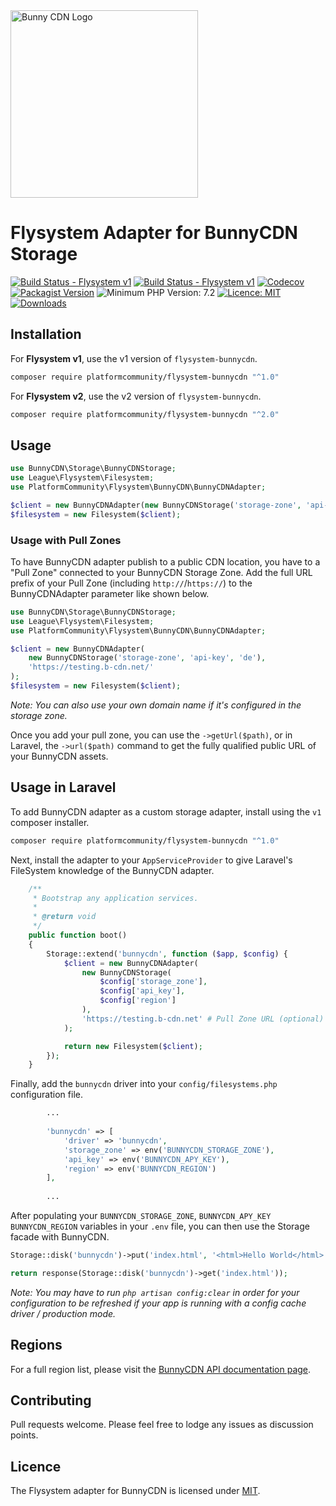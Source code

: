 <img alt="Bunny CDN Logo" src="https://gist.githubusercontent.com/sifex/bb1ebae00c4c9a827a55a2b973fef0e7/raw/d79dab1b6959f580a3b7a2e6238dae7445203f2a/bunnycdn_logo.svg?sanitize=true" width="300" />

# Flysystem Adapter for BunnyCDN Storage

[![Build Status - Flysystem v1](https://img.shields.io/github/workflow/status/PlatformCommunity/flysystem-bunnycdn/build/v1?label=Flysystem%20v1&logo=github)](https://github.com/PlatformCommunity/flysystem-bunnycdn/actions) [![Build Status - Flysystem v1](https://img.shields.io/github/workflow/status/PlatformCommunity/flysystem-bunnycdn/build/v2?label=Flysystem%20v2&logo=github)](https://github.com/PlatformCommunity/flysystem-bunnycdn/actions) [![Codecov](https://img.shields.io/codecov/c/github/PlatformCommunity/flysystem-bunnycdn)](https://codecov.io/gh/PlatformCommunity/flysystem-bunnycdn) [![Packagist Version](https://img.shields.io/packagist/v/platformcommunity/flysystem-bunnycdn)](https://packagist.org/packages/platformcommunity/flysystem-bunnycdn) ![Minimum PHP Version: 7.2](https://img.shields.io/badge/php-min%207.2-important) [![Licence: MIT](https://img.shields.io/packagist/l/platformcommunity/flysystem-bunnycdn)](https://github.com/PlatformCommunity/flysystem-bunnycdn/blob/master/LICENSE) [![Downloads](https://img.shields.io/packagist/dm/platformcommunity/flysystem-bunnycdn)](https://packagist.org/packages/platformcommunity/flysystem-bunnycdn)

## Installation

For **Flysystem v1**, use the v1 version of `flysystem-bunnycdn`.

```bash
composer require platformcommunity/flysystem-bunnycdn "^1.0"
```

For **Flysystem v2**, use the v2 version of `flysystem-bunnycdn`.

```bash
composer require platformcommunity/flysystem-bunnycdn "^2.0"
```


## Usage

```php
use BunnyCDN\Storage\BunnyCDNStorage;
use League\Flysystem\Filesystem;
use PlatformCommunity\Flysystem\BunnyCDN\BunnyCDNAdapter;

$client = new BunnyCDNAdapter(new BunnyCDNStorage('storage-zone', 'api-key', 'de'));
$filesystem = new Filesystem($client);
```

### Usage with Pull Zones

To have BunnyCDN adapter publish to a public CDN location, you have to a "Pull Zone" connected to your BunnyCDN Storage Zone. Add the full URL prefix of your Pull Zone (including `http://`/`https://`) to the BunnyCDNAdapter parameter like shown below.


```php
use BunnyCDN\Storage\BunnyCDNStorage;
use League\Flysystem\Filesystem;
use PlatformCommunity\Flysystem\BunnyCDN\BunnyCDNAdapter;

$client = new BunnyCDNAdapter(
    new BunnyCDNStorage('storage-zone', 'api-key', 'de'),
    'https://testing.b-cdn.net/'
);
$filesystem = new Filesystem($client);
```

_Note: You can also use your own domain name if it's configured in the storage zone._

Once you add your pull zone, you can use the `->getUrl($path)`, or in Laravel, the `->url($path)` command to get the fully qualified public URL of your BunnyCDN assets.

## Usage in Laravel

To add BunnyCDN adapter as a custom storage adapter, install using the `v1` composer installer.

```bash
composer require platformcommunity/flysystem-bunnycdn "^1.0"
```

Next, install the adapter to your `AppServiceProvider` to give Laravel's FileSystem knowledge of the BunnyCDN adapter.

```php
    /**
     * Bootstrap any application services.
     *
     * @return void
     */
    public function boot()
    {
        Storage::extend('bunnycdn', function ($app, $config) {
            $client = new BunnyCDNAdapter(
                new BunnyCDNStorage(
                    $config['storage_zone'],
                    $config['api_key'],
                    $config['region']
                ),
                'https://testing.b-cdn.net' # Pull Zone URL (optional)
            );

            return new Filesystem($client);
        });
    }
```

Finally, add the `bunnycdn` driver into your `config/filesystems.php` configuration file.

```php
        ... 
        
        'bunnycdn' => [
            'driver' => 'bunnycdn',
            'storage_zone' => env('BUNNYCDN_STORAGE_ZONE'),
            'api_key' => env('BUNNYCDN_APY_KEY'),
            'region' => env('BUNNYCDN_REGION')
        ],
        
        ...
```

After populating your `BUNNYCDN_STORAGE_ZONE`, `BUNNYCDN_APY_KEY` `BUNNYCDN_REGION` variables in your `.env` file, you can then use the Storage facade with BunnyCDN.

```php
Storage::disk('bunnycdn')->put('index.html', '<html>Hello World</html>');

return response(Storage::disk('bunnycdn')->get('index.html'));
```

_Note: You may have to run `php artisan config:clear` in order for your configuration to be refreshed if your app is running with a config cache driver / production mode._

## Regions

For a full region list, please visit the [BunnyCDN API documentation page](https://docs.bunny.net/reference/storage-api#storage-endpoints).

## Contributing

Pull requests welcome. Please feel free to lodge any issues as discussion points.

## Licence

The Flysystem adapter for BunnyCDN is licensed under [MIT](https://github.com/PlatformCommunity/flysystem-bunnycdn/blob/master/LICENSE). 
